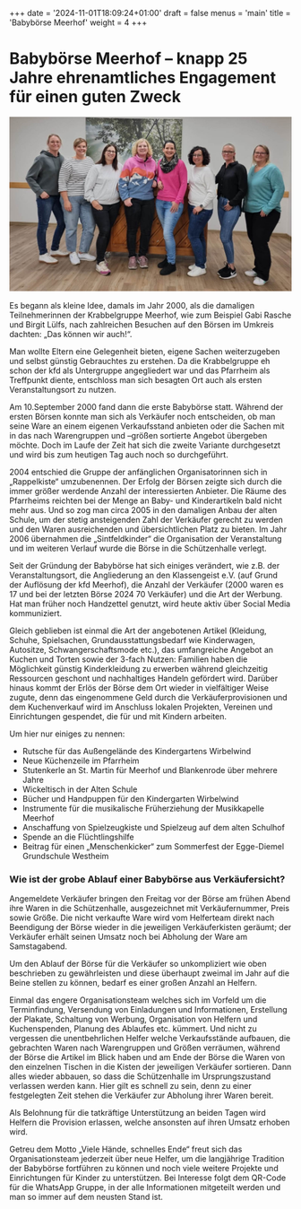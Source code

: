 +++
date = '2024-11-01T18:09:24+01:00'
draft = false
menus = 'main'
title = 'Babybörse Meerhof'
weight = 4
+++
# Babybörse Meerhof – knapp 25 Jahre ehrenamtliches Engagement für einen guten Zweck

![Das Team Babybörse](Team_Babybörse.jpg "Das Team Babybörse")

Es begann als kleine Idee, damals im Jahr 2000, als die damaligen Teilnehmerinnen der Krabbelgruppe Meerhof, wie zum Beispiel Gabi Rasche und Birgit Lülfs, nach zahlreichen Besuchen auf den Börsen im Umkreis dachten: „Das können wir auch!“.

Man wollte Eltern eine Gelegenheit bieten, eigene Sachen weiterzugeben und selbst günstig Gebrauchtes zu erstehen. Da die Krabbelgruppe eh schon der kfd als Untergruppe angegliedert war und das Pfarrheim als Treffpunkt diente, entschloss man sich besagten Ort auch als ersten Veranstaltungsort zu nutzen. 

Am 10.September 2000 fand dann die erste Babybörse statt. Während der ersten Börsen konnte man sich als Verkäufer noch entscheiden, ob man seine Ware an einem eigenen Verkaufsstand anbieten oder die Sachen mit in das nach Warengruppen und –größen sortierte Angebot übergeben möchte. Doch im Laufe der Zeit hat sich die zweite Variante durchgesetzt und wird bis zum heutigen Tag auch noch so durchgeführt. 

2004 entschied die Gruppe der anfänglichen Organisatorinnen sich in „Rappelkiste“ umzubenennen. Der Erfolg der Börsen zeigte sich durch die immer größer werdende Anzahl der interessierten Anbieter. Die Räume des Pfarrheims reichten bei der Menge an Baby- und Kinderartikeln bald nicht mehr aus. Und so zog man circa 2005 in den damaligen Anbau der alten Schule, um der stetig ansteigenden Zahl der Verkäufer gerecht zu werden und den Waren ausreichenden und übersichtlichen Platz zu bieten. Im Jahr 2006 übernahmen die „Sintfeldkinder“ die Organisation der Veranstaltung und im weiteren Verlauf wurde die Börse in die Schützenhalle verlegt. 

Seit der Gründung der Babybörse hat sich einiges verändert, wie z.B. der Veranstaltungsort, die Angliederung an den Klassengeist e.V. (auf Grund der Auflösung der kfd Meerhof), die Anzahl der Verkäufer (2000 waren es 17 und bei der letzten Börse 2024 70 Verkäufer) und die Art der Werbung. Hat man früher noch Handzettel genutzt, wird heute aktiv über Social Media kommuniziert.

Gleich geblieben ist einmal die Art der angebotenen Artikel (Kleidung, Schuhe, Spielsachen, Grundausstattungsbedarf wie Kinderwagen, Autositze, Schwangerschaftsmode etc.), das umfangreiche Angebot an Kuchen und Torten sowie der 3-fach Nutzen:  Familien haben die Möglichkeit günstig Kinderkleidung zu erwerben während gleichzeitig Ressourcen geschont und nachhaltiges Handeln gefördert wird. Darüber hinaus kommt der Erlös der Börse dem Ort wieder in vielfältiger Weise zugute, denn das eingenommene Geld durch die Verkäuferprovisionen und dem Kuchenverkauf wird im Anschluss lokalen Projekten, Vereinen und Einrichtungen gespendet, die für und mit Kindern arbeiten. 

Um hier nur einiges zu nennen: 

- Rutsche für das Außengelände des Kindergartens Wirbelwind 
- Neue Küchenzeile im Pfarrheim 
- Stutenkerle an St. Martin für Meerhof und Blankenrode über mehrere Jahre
- Wickeltisch in der Alten Schule
- Bücher und Handpuppen für den Kindergarten Wirbelwind
- Instrumente für die musikalische Früherziehung der Musikkapelle Meerhof
- Anschaffung von Spielzeugkiste und Spielzeug auf dem alten Schulhof
- Spende an die Flüchtlingshilfe
- Beitrag für einen „Menschenkicker“ zum Sommerfest der Egge-Diemel Grundschule Westheim

### Wie ist der grobe Ablauf einer Babybörse aus Verkäufersicht?
Angemeldete Verkäufer bringen den Freitag vor der Börse am frühen Abend ihre Waren in die Schützenhalle, ausgezeichnet mit Verkäufernummer, Preis sowie Größe. Die nicht verkaufte Ware wird vom Helferteam direkt nach Beendigung der Börse wieder in die jeweiligen Verkäuferkisten geräumt; der Verkäufer erhält seinen Umsatz noch bei Abholung der Ware am Samstagabend.

Um den Ablauf der Börse für die Verkäufer so unkompliziert wie oben beschrieben zu gewährleisten und diese überhaupt zweimal im Jahr auf die Beine stellen zu können, bedarf es einer großen Anzahl an Helfern. 

Einmal das engere Organisationsteam welches sich im Vorfeld um die Terminfindung, Versendung von Einladungen und Informationen, Erstellung der Plakate, Schaltung von Werbung, Organisation von Helfern und Kuchenspenden, Planung des Ablaufes etc. kümmert.
Und nicht zu vergessen die unentbehrlichen Helfer welche Verkaufsstände aufbauen, die gebrachten Waren nach Warengruppen und Größen verräumen, während der Börse die Artikel im Blick haben und am Ende der Börse die Waren von den einzelnen Tischen in die Kisten der jeweiligen Verkäufer sortieren. Dann alles wieder abbauen, so dass die Schützenhalle im Ursprungszustand verlassen werden kann.  Hier gilt es schnell zu sein, denn zu einer festgelegten Zeit stehen die Verkäufer zur Abholung ihrer Waren bereit.  

Als Belohnung für die tatkräftige Unterstützung an beiden Tagen wird Helfern die Provision erlassen, welche ansonsten auf ihren Umsatz erhoben wird. 

Getreu dem Motto „Viele Hände, schnelles Ende“ freut sich das Organisationsteam jederzeit über neue Helfer, um die langjährige Tradition der Babybörse fortführen zu können und noch viele weitere Projekte und Einrichtungen für Kinder zu unterstützen.
Bei Interesse folgt dem QR-Code für die WhatsApp Gruppe, in der alle Informationen mitgeteilt werden und man so immer auf dem neusten Stand ist.





